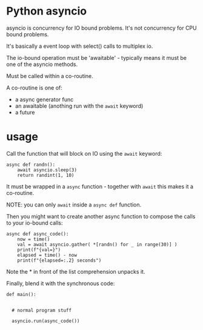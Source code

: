 # Python asyncio

asyncio is concurrency for IO bound problems. It's not concurrency for CPU bound problems.

It's basically a event loop with select() calls to multiplex io.



The io-bound operation must be 'awaitable' - typically means it must be one of the asyncio methods.

Must be called within a co-routine.


A co-routine is one of:
- a async generator func
- an awaitable (anothing run with the `await` keyword)
- a future


# usage


Call the function that will block on IO using the `await` keyword:

``` 
async def randn():
    await asyncio.sleep(3)
    return randint(1, 10)

```

It must be wrapped in a `async` function - together with `await` this makes it a co-routine.

NOTE: you can only `await` inside a `async def` function.


Then you might want to create another async function to compose the calls to your io-bound calls:


```
async def async_code():
    now = time()
    val = await asyncio.gather( *[randn() for _ in range(30)] )
    print(f"{val=}")
    elapsed = time() - now
    print(f"{elapsed=:.2} seconds")

```
Note the * in front of the list comprehension unpacks it.

Finally, blend it with the synchronous code:

```
def main():


  # normal program stuff

  asyncio.run(async_code())
```
